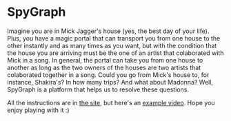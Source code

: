 # SpyGraph

Imagine you are in Mick Jagger's house (yes, the best day of your life). Plus, you have a magic portal that can transport you from one house to the other instantly and as many times as you want, but with the condition that the house you are arriving must be the one of an artist that colaborated with Mick in a song. In general, the portal can take you from one house to another as long as the two owners of the houses are two artists that colaborated together in a song. Could you go from Mick's house to, for instance, Shakira's? In how many trips? And what about Madonna? Well, SpyGraph is a platform that helps us to resolve these questions.

All the instructions are in [the site](https://spygraph.up.railway.app/index.html), but here's an [example video](https://www.youtube.com/watch?v=H52bGDRrs7g). Hope you enjoy playing with it :)
